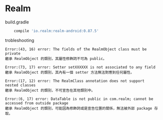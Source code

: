 # Realm

build.gradle
```gradle
    compile 'io.realm:realm-android:0.87.5'
```

trobleshooting
```text
Error:(43, 16) error: The fields of the RealmObject class must be private
繼承 RealmObject 的類別，其屬性修飾詞不可為 public。
```

```text
Error:(73, 17) error: Setter setXXXXXX is not associated to any field
繼承 RealmObject 的類別，其內有一個 setter 方法無法對應到任何屬性。
```

```text
Error:(17, 12) error: The RealmClass annotation does not support nested classes
繼承 RealmObject 的類別，不可宣告在其他類別中。
```

```text
Error:(6, 17) error: DataTable is not public in com.realm; cannot be accessed from outside package
繼承 RealmObject 的類別，可能因為修飾詞或是宣告位置的關係，無法被外部 package 存取。
```